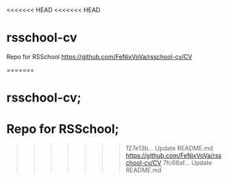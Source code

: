 <<<<<<< HEAD
<<<<<<< HEAD
# rsschool-cv
Repo for RSSchool
https://github.com/FeNixVoVa/rsschool-cv/CV

=======
# rsschool-cv;
Repo for RSSchool;
=======
>>>>>>> 127e13b... Update README.md
https://github.com/FeNixVoVa/rsschool-cv/CV
>>>>>>> 7fc66af... Update README.md
